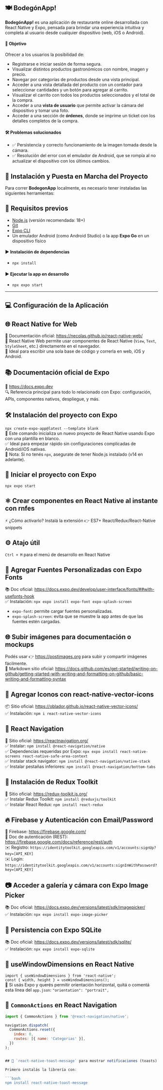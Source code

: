 ## 🍽️ BodegónApp!

**BodegónApp!** es una aplicación de restaurante online desarrollada con React Native y Expo, pensada para brindar una experiencia intuitiva y completa al usuario desde cualquier dispositivo (web, iOS o Android).

#### 🎯 Objetivo

Ofrecer a los usuarios la posibilidad de:

- Registrarse e iniciar sesión de forma segura.
- Visualizar distintos productos gastronómicos con nombre, imagen y precio.
- Navegar por categorías de productos desde una vista principal.
- Acceder a una vista detallada del producto con un contador para seleccionar cantidades y un botón para agregar al carrito.
- Visualizar el carrito con todos los productos seleccionados y el total de la compra.
- Acceder a una **vista de usuario** que permite activar la cámara del dispositivo y tomar una foto.
- Acceder a una sección de **órdenes**, donde se imprime un ticket con los detalles completos de la compra.

#### 🛠️ Problemas solucionados

- ✅ Persistencia y correcto funcionamiento de la imagen tomada desde la cámara.
- ✅ Resolución del error con el emulador de Android, que se rompía al no actualizar el dispositivo con los últimos cambios.


## 🚀 Instalación y Puesta en Marcha del Proyecto

Para correr **BodegonApp** localmente, es necesario tener instaladas las siguientes herramientas:

## 🧰 Requisitos previos

- [Node.js](https://nodejs.org/) (versión recomendada: 18+)
- [Git](https://git-scm.com/)
- [Expo CLI](https://docs.expo.dev/get-started/installation/)
- Un emulador Android (como Android Studio) o la app **Expo Go** en un dispositivo físico

#### ▶️ Instalación de dependencias
- `npx install`

#### ▶️ Ejecutar la app en desarrollo
- `npx expo start`
---


## 💻 Configuración de la Aplicación

## 🌐 React Native for Web

🔗 Documentación oficial: https://necolas.github.io/react-native-web/  
📌 React Native Web permite usar componentes de React Native (`View`, `Text`, `StyleSheet`, etc.) directamente en el navegador.  
🚀 Ideal para escribir una sola base de código y correrla en web, iOS y Android.

## 📚 Documentación oficial de Expo

🔗 https://docs.expo.dev  
🔍 Referencia principal para todo lo relacionado con Expo: configuración, APIs, componentes nativos, despliegue, y más.

## 🛠 Instalación del proyecto con Expo

`npx create-expo-app@latest --template blank`  
📌 Este comando inicializa un nuevo proyecto de React Native usando Expo con una plantilla en blanco.  
✅ Ideal para empezar rápido sin configuraciones complicadas de Android/iOS nativas.  
🧠 Nota: Si no tenés `npx`, asegurate de tener Node.js instalado (v14 en adelante).

## 🚀 Iniciar el proyecto con Expo

`npx expo start`

## ⚛️ Crear componentes en React Native al instante con rnfes

⚡ ¿Cómo activarlo? Instalá la extensión 👉 ES7+ React/Redux/React-Native snippets

## ⚙️ Atajo útil

`Ctrl + M` para el menú de desarrollo en React Native

## 🧩 Agregar Fuentes Personalizadas con Expo Fonts

📚 Doc oficial: https://docs.expo.dev/develop/user-interface/fonts/##with-usefonts-hook  
✅ Instalación: `npx expo install expo-font expo-splash-screen`  
- `expo-font`: permite cargar fuentes personalizadas.  
- `expo-splash-screen`: evita que se muestre la app antes de que las fuentes estén cargadas.

## 🌐 Subir imágenes para documentación o mockups

Podés usar 👉 https://postimages.org para subir y compartir imágenes fácilmente.  
📄 Markdown sitio oficial: https://docs.github.com/es/get-started/writing-on-github/getting-started-with-writing-and-formatting-on-github/basic-writing-and-formatting-syntax

## 🔣 Agregar Iconos con react-native-vector-icons

📦 Sitio oficial: https://oblador.github.io/react-native-vector-icons/  
✅ Instalación: `npm i react-native-vector-icons`

## 🧭 React Navigation

🔗 Sitio oficial: https://reactnavigation.org/  
✅ Instalar: `npm install @react-navigation/native`  
✅ Dependencias requeridas por Expo: `npx expo install react-native-screens react-native-safe-area-context`  
✅ Instalar stack navigator: `npm install @react-navigation/native-stack`  
✅ Instalar pestañas inferiores: `npm install @react-navigation/bottom-tabs`

## 🧠 Instalación de Redux Toolkit

🔗 Sitio oficial: https://redux-toolkit.js.org/  
✅ Instalar Redux Toolkit: `npm install @reduxjs/toolkit`  
✅ Instalar React Redux: `npm install react-redux`

## 🔥 Firebase y Autenticación con Email/Password

🔗 Firebase: https://firebase.google.com/  
🔗 Doc de autenticación (REST): https://firebase.google.com/docs/reference/rest/auth  
✉️ Registro: `https://identitytoolkit.googleapis.com/v1/accounts:signUp?key=[API_KEY]`  
✉️ Login: `https://identitytoolkit.googleapis.com/v1/accounts:signInWithPassword?key=[API_KEY]`

## 📷 Acceder a galería y cámara con Expo Image Picker

📚 Doc oficial: https://docs.expo.dev/versions/latest/sdk/imagepicker/  
✅ Instalación: `npx expo install expo-image-picker`

## 💾 Persistencia con Expo SQLite

📚 Doc oficial: https://docs.expo.dev/versions/latest/sdk/sqlite/  
✅ Instalación: `npx expo install expo-sqlite`

## 📐 useWindowDimensions en React Native

`import { useWindowDimensions } from 'react-native';`  
`const { width, height } = useWindowDimensions();`  
🧠 Si usás Expo y querés permitir orientación horizontal, quitá o comentá esta línea del `app.json`: `"orientation": "portrait",`


## 🔁 `CommonActions` en React Navigation

```js
import { CommonActions } from '@react-navigation/native';

navigation.dispatch(
  CommonActions.reset({
    index: 0,
    routes: [{ name: 'Categorias' }],
  })
);


## 🍞 `react-native-toast-message` para mostrar notificaciones (toasts)

Primero instalás la librería con:

```bash
npm install react-native-toast-message